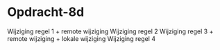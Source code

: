 # Opdracht-8d
Wijziging regel 1 + remote wijziging
Wijziging regel 2
Wijziging regel 3 + remote wijziging + lokale wijziging
Wijziging regel 4

